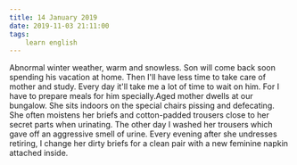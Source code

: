 ```yaml
---
title: 14 January 2019
date: 2019-11-03 21:11:00
tags:
    learn english
---
```

Abnormal winter weather, warm and snowless. Son will come back soon spending his
vacation at home. Then I'll have less time to take care of mother and study. Every day it'll take me a lot of
time to wait on him. For I have to prepare meals for him
specially.Aged mother dwells at our bungalow. She sits
indoors on the special chairs pissing and defecating. She often moistens her
briefs and cotton-padded trousers close to her secret parts when urinating. The other
day I washed her trousers which gave off an aggressive smell of urine. Every evening
after she undresses retiring, I change her dirty briefs for a clean pair with a
new feminine napkin attached inside.  

 